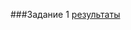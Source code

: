 ###Задание 1
[результаты](https://docs.google.com/spreadsheets/d/1BkqafVvGAzhTBP4P0YMdeVqq_7lXGjmYXcjaHzP9704/edit?usp=sharing)
